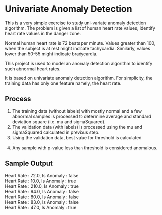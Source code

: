 Univariate Anomaly Detection
============================

This is a very simple exercise to study uni-variate anomaly detection algorithm. The problem is given a list of human heart rate values, identify heart rate values in the danger zone.

Normal human heart rate is 72 beats per minute. Values greater than 100, when the subject is at rest might indicate tachycardia. Similarly, values lower than 50-55 might indicate bradycardia.

This project is used to model an anomaly detection algorithm to identify such abnormal heart rates.

It is based on univariate anomaly detection algorithm. For simplicity, the training data has only one feature namely, the heart rate.

Process
-------

1. The training data (without labels) with mostly normal and a few abnormal samples is processed to determine average and standard deviation square (i.e. mu and sigmaSquared). <br/>
2. The validation data (with labels) is processed using the mu and sigmaSquared calculated in previous step. <br/>
3. Using the validation data, best value for threshold is calculated <br/>.
4. Any sample with p-value less than threshold is considered anomalous. <br/>

Sample Output
-------------

Heart Rate : 72.0, Is Anomaly : false <br/>
Heart Rate : 10.0, Is Anomaly : true <br/>
Heart Rate : 210.0, Is Anomaly : true <br/>
Heart Rate : 94.0, Is Anomaly : false <br/>
Heart Rate : 80.0, Is Anomaly : false <br/>
Heart Rate : 83.0, Is Anomaly : false <br/>
Heart Rate : 47.0, Is Anomaly : true <br/>